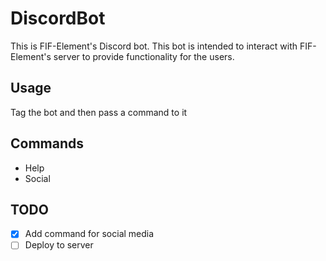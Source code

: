 # DiscordBot

This is FIF-Element's Discord bot. This bot is intended to interact with FIF-Element's server to provide functionality for the users.

## Usage

Tag the bot and then pass a command to it

## Commands

* Help
* Social

## TODO

- [X] Add command for social media
- [ ] Deploy to server
